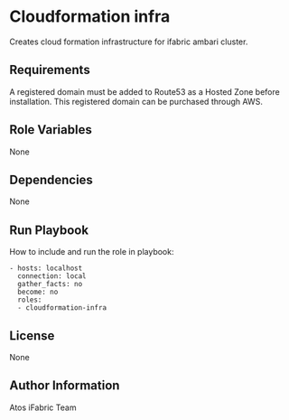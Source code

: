 Cloudformation infra
====================

Creates cloud formation infrastructure for ifabric ambari cluster.

Requirements
------------

A registered domain must be added to Route53 as a Hosted Zone before installation. This registered domain can be purchased through AWS.

Role Variables
--------------

None

Dependencies
------------

None

Run Playbook
----------------

How to include and run the role in playbook:

	- hosts: localhost
	  connection: local
	  gather_facts: no
	  become: no
	  roles:
	  - cloudformation-infra

License
-------

None

Author Information
------------------

Atos iFabric Team
